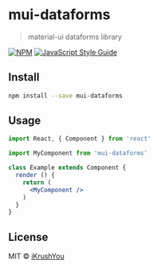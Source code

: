 # mui-dataforms

> material-ui dataforms library

[![NPM](https://img.shields.io/npm/v/mui-dataforms.svg)](https://www.npmjs.com/package/mui-dataforms) [![JavaScript Style Guide](https://img.shields.io/badge/code_style-standard-brightgreen.svg)](https://standardjs.com)

## Install

```bash
npm install --save mui-dataforms
```

## Usage

```jsx
import React, { Component } from 'react'

import MyComponent from 'mui-dataforms'

class Example extends Component {
  render () {
    return (
      <MyComponent />
    )
  }
}
```

## License

MIT © [iKrushYou](https://github.com/iKrushYou)
